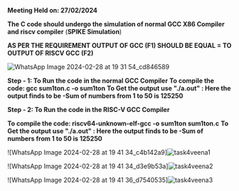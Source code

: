 **Meeting Held on: 27/02/2024**

**The C code should undergo the simulation of normal GCC X86 Compiler and riscv compiler** (**SPIKE Simulation**) 

**AS PER THE REQUIREMENT OUTPUT OF GCC (F1) SHOULD BE EQUAL = TO OUTPUT OF RISCV GCC (F2)**


![WhatsApp Image 2024-02-28 at 19 31 54_cd846589](https://github.com/Abdulbitm/Abdul/assets/160620896/f054163c-a5ba-464d-9d89-b310052be406)

**Step - 1: To Run the code in the normal GCC Compiler**
            **To compile the code: gcc sum1ton.c -o sum1ton**
            **To Get the output use "./a.out" : Here the output finds to be -Sum of numbers from 1 to 50 is 125250**

            
**Step - 2: To Run the code in the RISC-V GCC Compiler**

 **To compile the code: riscv64-unknown-elf-gcc -o sum1ton sum1ton.c**
  **To Get the output use "./a.out" : Here the output finds to be -Sum of numbers from 1 to 50 is 125250**

  
![WhatsApp Image 2024-02-28 at 19 41 34_c4b142a9]![task4veena1](https://github.com/Veena-04/veena/assets/145828292/92bd1dbf-0252-4c15-a634-b993d06d09ef)

  ![WhatsApp Image 2024-02-28 at 19 41 34_d3e9b53a]![task4veena2](https://github.com/Veena04/veena/assets/145828292/85e75c00-085e-4f7a-b323-ab96d31e5f2c)

![WhatsApp Image 2024-02-28 at 19 41 36_d7540535]![task4veena3](https://github.com/Veena-04/veena/assets/145828292/867ea434-16d2-4f66-895e-bec17ba8ae90)

